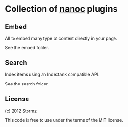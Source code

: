 # Collection of [nanoc][] plugins

## Embed

All to embed many type of content directly in your page.

See the embed folder.

## Search

Index items using an Indextank compatible API.

See the search folder.

## License

(c) 2012 Stormz

This code is free to use under the terms of the MIT license.

[nanoc]: http://nanoc.stoneship.org/
